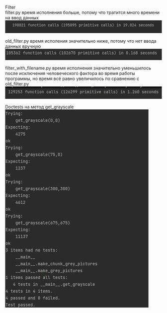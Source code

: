 Filter  
filter.py время исполнения больше, потому что тратится много времени на ввод данных
![img.png](img.png)

old_filter.py время испoления значительно ниже, потому что нет ввода данных вручную  
![img_1.png](img_1.png)

filter_with_filename.py время исполнения значительно уменьшилось после исключения человеческого фактора во время работы программы, но время всё равно увеличилось по сравнению с old_filter.py  
![img_2.png](img_2.png)

Doctests на метод get_grayscale  
![img_3.png](img_3.png)
